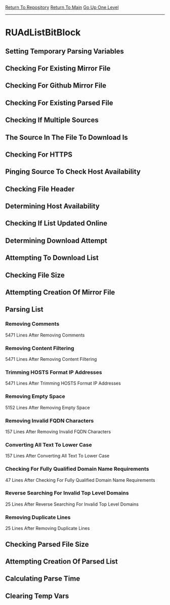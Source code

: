 [Return To Repository](https://github.com/deathbybandaid/piholeparser/)
[Return To Main](https://github.com/deathbybandaid/piholeparser/blob/master/RecentRunLogs/Mainlog.md)
[Go Up One Level](https://github.com/deathbybandaid/piholeparser/blob/master/RecentRunLogs/TopLevelScripts/30-Processing-Blacklists.md)
____________________________________
# RUAdListBitBlock
## Setting Temporary Parsing Variables
## Checking For Existing Mirror File
## Checking For Github Mirror File
## Checking For Existing Parsed File
## Checking If Multiple Sources
## The Source In The File To Download Is
## Checking For HTTPS
## Pinging Source To Check Host Availability
## Checking File Header
## Determining Host Availability
## Checking If List Updated Online
## Determining Download Attempt
## Attempting To Download List
## Checking File Size
## Attempting Creation Of Mirror File
## Parsing List
### Removing Comments
5471 Lines After Removing Comments
### Removing Content Filtering
5471 Lines After Removing Content Filtering
### Trimming HOSTS Format IP Addresses
5471 Lines After Trimming HOSTS Format IP Addresses
### Removing Empty Space
5152 Lines After Removing Empty Space
### Removing Invalid FQDN Characters
157 Lines After Removing Invalid FQDN Characters
### Converting All Text To Lower Case
157 Lines After Converting All Text To Lower Case
### Checking For Fully Qualified Domain Name Requirements
47 Lines After Checking For Fully Qualified Domain Name Requirements
### Reverse Searching For Invalid Top Level Domains
25 Lines After Reverse Searching For Invalid Top Level Domains
### Removing Duplicate Lines
25 Lines After Removing Duplicate Lines
## Checking Parsed File Size
## Attempting Creation Of Parsed List
## Calculating Parse Time
## Clearing Temp Vars
